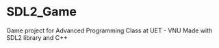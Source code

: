 # SDL2_Game
Game project for Advanced Programming Class at UET - VNU
Made with SDL2 library and C++
